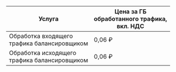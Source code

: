 | Услуга | Цена за ГБ <br>обработанного трафика, <br>вкл. НДС |
| --- | --- |
| Обработка входящего <br>трафика балансировщиком | 0,06 ₽ |
| Обработка исходящего <br>трафика балансировщиком | 0,06 ₽ |